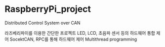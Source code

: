 # RaspberryPi_project
Distributed Control System over CAN

라즈베리파이를 이용한 간단한 프로젝트
LED, LCD, 초음파 센서 등의 하드웨어 통합 제어
SocektCAN, RPC를 통해 하드웨어 제어
Multithread programming

